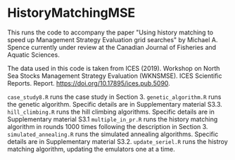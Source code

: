 # HistoryMatchingMSE

This runs the code to accompany the paper "Using history matching to speed up Management Strategy Evaluation grid searches" by Michael A. Spence currently under review at the Canadian Journal of Fisheries and Aquatic Sciences.

The data used in this code is taken from ICES (2019). Workshop on North Sea Stocks Management Strategy Evaluation (WKNSMSE). ICES Scientific Reports. Report. https://doi.org/10.17895/ices.pub.5090.

`case_study8.R` runs the case study in Section 3.
`genetic_algorithm.R` runs the genetic algorithm. Specific details are in Supplementary material S3.3.
`hill_climbing.R` runs the hill climbing algorithms. Specific details are in Supplementary material S3.1
`multiple_in_pr.R` runs the history matching algorithm in rounds 1000 times following the description in Section 3.
`simulated_annealing.R` runs the simulated annealing algorithms. Specific details are in Supplementary material S3.2.
`update_seriel.R` runs the histroy matching algorithm, updating the emulators one at a time.
